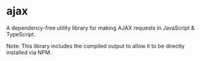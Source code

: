 # ajax

A dependency-free utility library for making AJAX requests in JavaScript & TypeScript.

Note: This library includes the compiled output to allow it to be directly installed via NPM.

